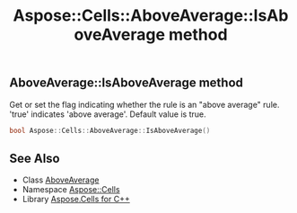 ﻿---
title: Aspose::Cells::AboveAverage::IsAboveAverage method
linktitle: IsAboveAverage
second_title: Aspose.Cells for C++ API Reference
description: 'Aspose::Cells::AboveAverage::IsAboveAverage method. Get or set the flag indicating whether the rule is an "above average" rule. ''true'' indicates ''above average''. Default value is true in C++.'
type: docs
weight: 600
url: /cpp/aspose.cells/aboveaverage/isaboveaverage/
---
## AboveAverage::IsAboveAverage method


Get or set the flag indicating whether the rule is an "above average" rule. 'true' indicates 'above average'. Default value is true.

```cpp
bool Aspose::Cells::AboveAverage::IsAboveAverage()
```

## See Also

* Class [AboveAverage](../)
* Namespace [Aspose::Cells](../../)
* Library [Aspose.Cells for C++](../../../)
